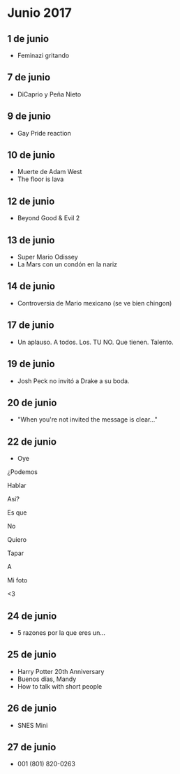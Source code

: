 Junio 2017
===========

## 1 de junio
 - Feminazi gritando 

## 7 de junio
 - DiCaprio y Peña Nieto
 
## 9 de junio
 - Gay Pride reaction

## 10 de junio
 - Muerte de Adam West
 - The floor is lava

## 12 de junio
 - Beyond Good & Evil 2

## 13 de junio
 - Super Mario Odissey
 - La Mars con un condón en la nariz

## 14 de junio
 - Controversia de Mario mexicano (se ve bien chingon)

## 17 de junio
 - Un aplauso. A todos. Los. TU NO. Que tienen. Talento.

## 19 de junio
 - Josh Peck no invitó a Drake a su boda.

## 20 de junio
 - "When you're not invited the message is clear..."

## 22 de junio
 - Oye
 
 ¿Podemos
 
 Hablar 
 
 Así?
 
 Es que
 
 No
 
 Quiero
 
 Tapar
 
 A
 
 Mi foto
 
 <3

## 24 de junio
 - 5 razones por la que eres un...
 
## 25 de junio
 - Harry Potter 20th Anniversary
 - Buenos días, Mandy
 - How to talk with short people
 
## 26 de junio
 - SNES Mini
 
## 27 de junio
 - 001 (801) 820-0263 
